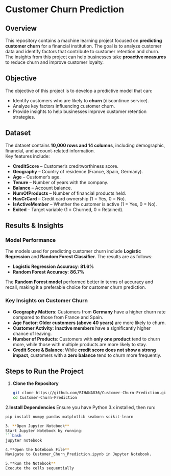# Customer Churn Prediction  

## **Overview**  

This repository contains a machine learning project focused on **predicting customer churn** for a financial institution. The goal is to analyze customer data and identify factors that contribute to customer retention and churn. The insights from this project can help businesses take **proactive measures** to reduce churn and improve customer loyalty.  

## **Objective**  

The objective of this project is to develop a predictive model that can:  
- Identify customers who are likely to **churn** (discontinue service).  
- Analyze key factors influencing customer churn.  
- Provide insights to help businesses improve customer retention strategies.  

## **Dataset**  

The dataset contains **10,000 rows and 14 columns**, including demographic, financial, and account-related information.  
Key features include:  
- **CreditScore** – Customer’s creditworthiness score.  
- **Geography** – Country of residence (France, Spain, Germany).  
- **Age** – Customer’s age.  
- **Tenure** – Number of years with the company.  
- **Balance** – Account balance.  
- **NumOfProducts** – Number of financial products held.  
- **HasCrCard** – Credit card ownership (1 = Yes, 0 = No).  
- **IsActiveMember** – Whether the customer is active (1 = Yes, 0 = No).  
- **Exited** – Target variable (1 = Churned, 0 = Retained).

## **Results & Insights**  

### **Model Performance**  

The models used for predicting customer churn include **Logistic Regression** and **Random Forest Classifier**. The results are as follows:  

- **Logistic Regression Accuracy**: **81.6%**  
- **Random Forest Accuracy**: **86.7%**  

The **Random Forest model** performed better in terms of accuracy and recall, making it a preferable choice for customer churn prediction.  

### **Key Insights on Customer Churn**  

- **Geography Matters**: Customers from **Germany** have a higher churn rate compared to those from France and Spain.  
- **Age Factor**: **Older customers (above 40 years)** are more likely to churn.  
- **Customer Activity**: **Inactive members** have a significantly higher chance of leaving.  
- **Number of Products**: Customers with **only one product** tend to churn more, while those with multiple products are more likely to stay.  
- **Credit Score & Balance**: While **credit score does not show a strong impact**, customers with a **zero balance** tend to churn more frequently.

## Steps to Run the Project  

1. **Clone the Repository**  
   ```bash
   git clone https://github.com/RIHANA836/Customer-Churn-Prediction.git
   cd Customer-Churn-Prediction

2.**Install Dependencies**
   Ensure you have Python 3.x installed, then run:
   
   ```bash
   pip install numpy pandas matplotlib seaborn scikit-learn

3. **Open Jupyter Notebook**
   Start Jupyter Notebook by running:
   ```bash
   jupyter notebook

4.**Open the Notebook File**
   Navigate to Customer_Churn_Prediction.ipynb in Jupyter Notebook.

5.**Run the Notebook**
   Execute the cells sequentially






